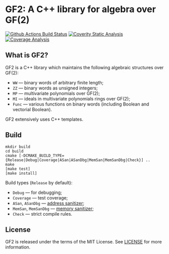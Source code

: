 GF2: A C++ library for algebra over GF(2)
=========================================

[![Github Actions Build Status](https://github.com/agievich/gf2/actions/workflows/build.yml/badge.svg)](https://github.com/agievich/gf2/actions/workflows/build.yml)
[![Coverity Static Analysis](https://scan.coverity.com/projects/9408/badge.svg)](https://scan.coverity.com/projects/agievich-gf2)
[![Coverage Analysis](https://codecov.io/gh/agievich/GF2/coverage.svg?branch=master)](https://codecov.io/gh/agievich/GF2?branch=master)

What is GF2?
-------------

GF2 is a C++ library which maintains the following algebraic structures 
over GF(2): 

- `WW` — binary words of arbitrary finite length;
- `ZZ` — binary words as unsigned integers;
- `MP` — multivariate polynomials over GF(2);
- `MI` — ideals in multivariate polynomials rings over GF(2);
- `Func` — various functions on binary words (including Boolean and vectorial Boolean).

GF2 extensively uses C++ templates.

Build
-----

    mkdir build
    cd build
    cmake [-DCMAKE_BUILD_TYPE={Release|Debug|Coverage|ASan|ASanDbg|MemSan|MemSanDbg|Check}] ..
    make
    [make test]
    [make install]

Build types (`Release` by default):
   
-  `Debug` — for debugging;
-  `Coverage` — test coverage;
-  `ASan`, `ASanDbg` — [address sanitizer](http://en.wikipedia.org/wiki/AddressSanitizer);
-  `MemSan`, `MemSanDbg` — [memory sanitizer](http://code.google.com/p/memory-sanitizer/);
-  `Check` — strict compile rules.

License
-------

GF2 is released under the terms of the MIT License. 
See [LICENSE](LICENSE) for more information.
